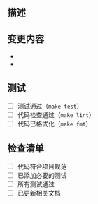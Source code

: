 ## 描述

<!-- 简述这个 PR 做了什么 -->

## 变更内容

-
-

## 测试

<!-- 如何测试的？ -->

- [ ] 测试通过（`make test`）
- [ ] 代码检查通过（`make lint`）
- [ ] 代码已格式化（`make fmt`）

## 检查清单

- [ ] 代码符合项目规范
- [ ] 已添加必要的测试
- [ ] 所有测试通过
- [ ] 已更新相关文档
